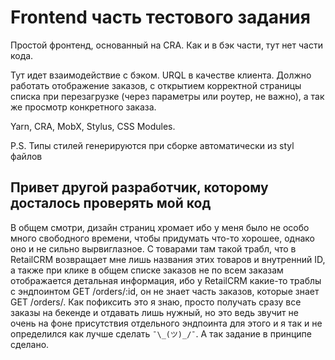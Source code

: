 # Frontend часть тестового задания

Простой фронтенд, основанный на CRA. Как и в бэк части, тут нет части кода. 

Тут идет взаимодействие с бэком. URQL в качестве клиента. Должно работать отображение заказов, с открытием корректной страницы списка при перезагрузке (через параметры или роутер, не важно), а так же просмотр конкретного заказа.

Yarn, CRA, MobX, Stylus, CSS Modules. 

P.S. Типы стилей генерируются при сборке автоматически из styl файлов

## Привет другой разработчик, которому досталось проверять мой код
В общем смотри, дизайн страниц хромает ибо у меня было не особо много свободного времени, чтобы придумать что-то хорошее, однако оно и не сильно вырвиглазное. С товарами там такой трабл, что в RetailCRM возвращает мне лишь названия этих товаров и внутренний ID, а также при клике в общем списке заказов не по всем заказам отображается детальная информация, ибо у RetailCRM какие-то траблы с эндпоинтом GET /orders/:id, он не знает часть заказов, которые знает GET /orders/. Как пофиксить это я знаю, просто получать сразу все заказы на бекенде и отдавать лишь нужный, но это ведь звучит не очень на фоне присутствия отдельного эндпоинта для этого и я так и не определился как лучше сделать `¯\_(ツ)_/¯`. А так задание в принципе сделано.
